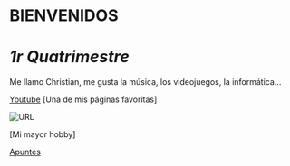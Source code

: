 #       BIENVENIDOS 
#     _1r Quatrimestre_
                                      
Me llamo Christian, me gusta la música, los videojuegos, la informática...

[Youtube](https://youtube.com)
[Una de mis páginas favoritas]

![URL](https://www.hdwallpapers.net/previews/batmobile-batman-arkham-knight-818.jpg)

[Mi mayor hobby]

[Apuntes](https://github.com/Tabrih/1er-Trimestre/blob/main/Arquitectura%20de%20ordenadores.md)
